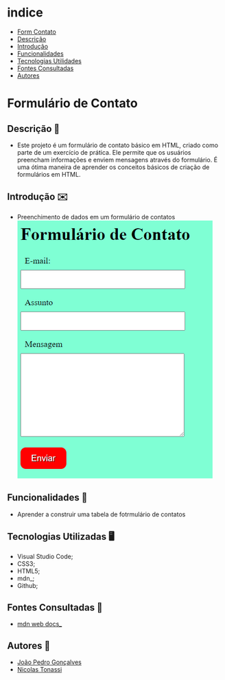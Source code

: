 # indice

* [Form Contato](#form-contato)
* [Descrição](#descrição)
* [Introdução](#introdução)
* [Funcionalidades](#funcionalidades)
* [Tecnologias Utilidades](#tecnologias-utilizadas)
* [Fontes Consultadas](#fontes-consultadas)
* [Autores](#autores)

# Formulário de Contato

## Descrição 📖
- Este projeto é um formulário de contato básico em HTML, criado como parte de um exercício de prática. Ele permite que os usuários preencham informações e enviem mensagens através do formulário. É uma ótima maneira de aprender os conceitos básicos de criação de formulários em HTML.

## Introdução ✉️
- Preenchimento de dados em um formulário de contatos
![Formulário](img/capa1.png)

## Funcionalidades 🧠
- Aprender a construir uma tabela de fotrmulário de contatos

## Tecnologias Utilizadas 🖥️   
- Visual Studio Code; 
- CSS3; 
- HTML5; 
- mdn_; 
- Github; 

## Fontes Consultadas 🔗
- [mdn web docs_](https://developer.mozilla.org)

## Autores 👥
- [João Pedro Gonçalves](https://github.com/s-pedro13)
- [Nicolas Tonassi](https://github.com/nicolas-tonassi)
